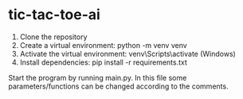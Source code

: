# tic-tac-toe-ai

1. Clone the repository
2. Create a virtual environment: python -m venv venv
3. Activate the virtual environment: venv\Scripts\activate (Windows)
4. Install dependencies: pip install -r requirements.txt

Start the program by running main.py. In this file some parameters/functions can be changed according to the comments.
